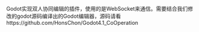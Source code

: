 Godot实现双人协同编辑的插件，使用的是WebSocket来通信。需要结合我们修改的godot源码编译出的Godot编辑器，源码请看https://github.com/HonsChon/Godot4.1_CoOperation
